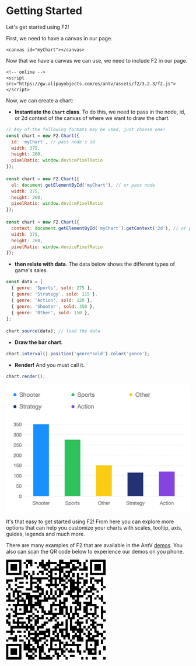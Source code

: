 # Getting Started

Let's get started using F2!

First, we need to have a canvas in our page.

```markup
<canvas id="myChart"></canvas>
```

Now that we have a canvas we can use, we need to include F2 in our page.

```markup
<!-- online -->
<script src="https://gw.alipayobjects.com/os/antv/assets/f2/3.2.3/f2.js"></script>
```

Now, we can create a chart:

* **Instantiate the `Chart` class**. To do this, we need to pass in the node, id, or 2d context of the canvas of where we want to draw the chart.

```javascript
// Any of the following formats may be used, just choose one!
const chart = new F2.Chart({
  id: 'myChart', // pass node's id
  width: 375,
  height: 260,
  pixelRatio: window.devicePixelRatio
});

const chart = new F2.Chart({
  el: document.getElementById('myChart'), // or pass node
  width: 375,
  height: 260,
  pixelRatio: window.devicePixelRatio
});

const chart = new F2.Chart({
  context: document.getElementById('myChart').getContext('2d'), // or pass 2d context of the canvas 
  width: 375,
  height: 260,
  pixelRatio: window.devicePixelRatio
});
```

* **then relate with data**. The data below shows the different types of game's sales.

```javascript
const data = [ 
  { genre: 'Sports', sold: 275 },
  { genre: 'Strategy', sold: 115 },
  { genre: 'Action', sold: 120 },
  { genre: 'Shooter', sold: 350 },
  { genre: 'Other', sold: 150 },
];

chart.source(data); // load the data
```

* **Draw the bar chart.**

```javascript
chart.interval().position('genre*sold').color('genre');
```

* **Render!** And you must call it.

```javascript
chart.render();
```

![](.gitbook/assets/image%20%2819%29.png)

It's that easy to get started using F2! From here you can explore more options that can help you customize your charts with scales, tooltip, axis, guides, legends and much more.

There are many examples of F2 that are available in the AntV [demos](https://antv.alipay.com/zh-cn/f2/3.x/demo/index.html). You also can scan the QR code below to experience our demos on you phone.

![](.gitbook/assets/image%20%287%29.png)

